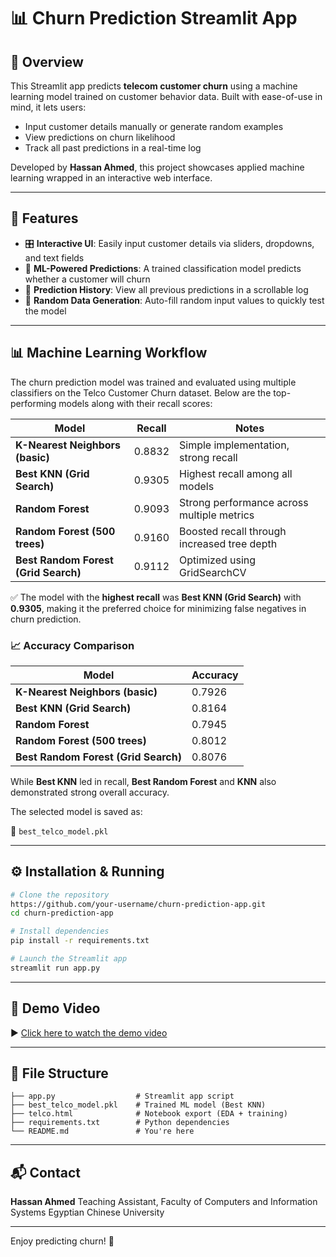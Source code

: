 # 📊 Churn Prediction Streamlit App

## 🐧 Overview

This Streamlit app predicts **telecom customer churn** using a machine learning model trained on customer behavior data. Built with ease-of-use in mind, it lets users:

* Input customer details manually or generate random examples
* View predictions on churn likelihood
* Track all past predictions in a real-time log

Developed by **Hassan Ahmed**, this project showcases applied machine learning wrapped in an interactive web interface.

---

## 🚀 Features

* 🎛️ **Interactive UI**: Easily input customer details via sliders, dropdowns, and text fields
* 🧠 **ML-Powered Predictions**: A trained classification model predicts whether a customer will churn
* 📜 **Prediction History**: View all previous predictions in a scrollable log
* 🧪 **Random Data Generation**: Auto-fill random input values to quickly test the model

---

## 📊 Machine Learning Workflow

The churn prediction model was trained and evaluated using multiple classifiers on the Telco Customer Churn dataset. Below are the top-performing models along with their recall scores:

| Model                                | Recall | Notes                                       |
| ------------------------------------ | ------ | ------------------------------------------- |
| **K-Nearest Neighbors (basic)**      | 0.8832 | Simple implementation, strong recall        |
| **Best KNN (Grid Search)**           | 0.9305 | Highest recall among all models             |
| **Random Forest**                    | 0.9093 | Strong performance across multiple metrics  |
| **Random Forest (500 trees)**        | 0.9160 | Boosted recall through increased tree depth |
| **Best Random Forest (Grid Search)** | 0.9112 | Optimized using GridSearchCV                |

✅ The model with the **highest recall** was **Best KNN (Grid Search)** with **0.9305**, making it the preferred choice for minimizing false negatives in churn prediction.

### 📈 Accuracy Comparison

| Model                                | Accuracy |
| ------------------------------------ | -------- |
| **K-Nearest Neighbors (basic)**      | 0.7926   |
| **Best KNN (Grid Search)**           | 0.8164   |
| **Random Forest**                    | 0.7945   |
| **Random Forest (500 trees)**        | 0.8012   |
| **Best Random Forest (Grid Search)** | 0.8076   |

While **Best KNN** led in recall, **Best Random Forest** and **KNN** also demonstrated strong overall accuracy.

The selected model is saved as:

📁 `best_telco_model.pkl`

---

## ⚙️ Installation & Running

```bash
# Clone the repository
https://github.com/your-username/churn-prediction-app.git
cd churn-prediction-app

# Install dependencies
pip install -r requirements.txt

# Launch the Streamlit app
streamlit run app.py
```

---

## 🎥 Demo Video

▶️ [Click here to watch the demo video](https://github.com/ItsFoD/churn-prediction-app/blob/main/streamlit-churn-vid.webm)

---

## 📁 File Structure

```
├── app.py                  # Streamlit app script
├── best_telco_model.pkl    # Trained ML model (Best KNN)
├── telco.html              # Notebook export (EDA + training)
├── requirements.txt        # Python dependencies
└── README.md               # You're here
```

---


## 📬 Contact

**Hassan Ahmed**
Teaching Assistant, Faculty of Computers and Information Systems
Egyptian Chinese University

---

Enjoy predicting churn! 🐧
